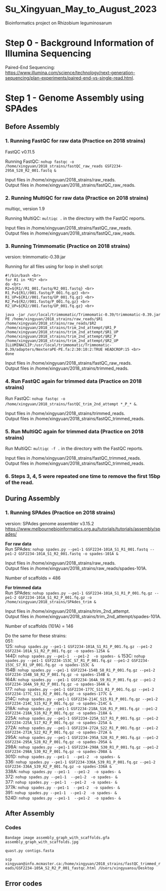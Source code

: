 # Su_Xingyuan_May_to_August_2023
Bioinformatics project on Rhizobium leguminosarum 

# Step 0 - Background Information of Illumina Sequencing
Paired-End Sequencing: https://www.illumina.com/science/technology/next-generation-sequencing/plan-experiments/paired-end-vs-single-read.html.

# Step 1 - Genome Assembly using SPAdes <br>

## Before Assembly
### 1. Running FastQC for raw data (Practice on 2018 strains)
FastQC v0.11.5

Running FastQC: ``nohup fastqc -o /home/xingyuan/2018_strains/fastQC_raw_reads GSF2234-295A_S28_R2_001.fastq &`` 

Input files in /home/xingyuan/2018_strains/raw_reads. <br>
Output files in /home/xingyuan/2018_strains/fastQC_raw_reads.

### 2. Running MultiQC for raw data (Practice on 2018 strains) 
multiqc, version 1.9

Running MultiQC: ``multiqc .`` in the directory with the FastQC reports. 

Input files in /home/xingyuan/2018_strains/fastQC_raw_reads. <br>
Output files in /home/xingyuan/2018_strains/fastQC_raw_reads.

### 3. Running Trimmomatic (Practice on 2018 strains)
version: trimmomatic-0.39.jar

Running for all files using for loop in shell script: <br>
```
#!/bin/bash <br>
for R1 in *R1* <br>
do <br>
R2=${R1//R1_001.fastq/R2_001.fastq} <br>
R1_P=${R1//001.fastq/P_001.fq.gz} <br>
R1_UP=${R1//001.fastq/UP_001.fq.gz} <br>
R2_P=${R2//001.fastq/P_001.fq.gz} <br>
R2_UP=${R2//001.fastq/UP_001.fq.gz} <br>

java -jar /usr/local/trimmomatic/Trimmomatic-0.39/trimmomatic-0.39.jar PE /home/xingyuan/2018_strains/raw_reads/$R1 /home/xingyuan/2018_strains/raw_reads/$R2 /home/xingyuan/2018_strains/trim_2nd_attempt/$R1_P /home/xingyuan/2018_strains/trim_2nd_attempt/$R1_UP /home/xingyuan/2018_strains/trim_2nd_attempt/$R2_P /home/xingyuan/2018_strains/trim_2nd_attempt/$R2_UP ILLUMINACLIP:/usr/local/trimmomatic/Trimmomatic-0.39/adapters/NexteraPE-PE.fa:2:30:10:2:TRUE HEADCROP:15 <br>
done
```

Input files in /home/xingyuan/2018_strains/fastQC_raw_reads. <br>
Output files in /home/xingyuan/2018_strains/trimmed_reads.

### 4. Run FastQC again for trimmed data (Practice on 2018 strains)
Run FastQC: ``nohup fastqc -o /home/xingyuan/2018_strains/fastQC_trim_2nd_attempt *_P_* &``. 

Input files in /home/xingyuan/2018_strains/trimmed_reads. <br>
Output files in /home/xingyuan/2018_strains/fastQC_trimmed_reads.

### 5. Run MultiQC again for trimmed data (Practice on 2018 strains)
Run MultiQC: ``multiqc -f .`` in the directory with the FastQC reports.

Input files in /home/xingyuan/2018_strains/fastQC_trimmed_reads. <br>
Output files in /home/xingyuan/2018_strains/fastQC_trimmed_reads.

### 6. Steps 3, 4, 5 were repeated one time to remove the first 15bp of the read.

## During Assembly 
### 1. Running SPAdes (Practice on 2018 strains)
version: SPAdes genome assembler v3.15.2
https://www.melbournebioinformatics.org.au/tutorials/tutorials/assembly/spades/

**For raw data** <br>
Run SPAdes: ``nohup spades.py --pe1-1 GSF2234-101A_S1_R1_001.fastq --pe1-2 GSF2234-101A_S1_R2_001.fastq -o spades-101A &``

Input files in /home/xingyuan/2018_strains/raw_reads. <br>
Output files in /home/xingyuan/2018_strains/raw_reads/spades-101A. 

Number of scaffolds = 486 

**For trimmed data** <br>
Run SPAdes: ``nohup spades.py --pe1-1 GSF2234-101A_S1_R1_P_001.fq.gz --pe1-2 GSF2234-101A_S1_R2_P_001.fq.gz -o /home/xingyuan/2018_strains/SPAdes_trim &``

Input files in /home/xingyuan/2018_strains/trim_2nd_attempt. <br>
Output files in /home/xingyuan/2018_strains/trim_2nd_attempt/spades-101A. 

Number of scaffolds (101A) = 146

Do the same for these strains: <br>
051: `` `` <br>
125: ``nohup spades.py --pe1-1 GSF2234-101A_S1_R1_P_001.fq.gz --pe1-2 GSF2234-101A_S1_R2_P_001.fq.gz -o spades-125A &`` <br>
144D: ``nohup spades.py --pe1-1  --pe1-2  -o spades- &``
153C: ``nohup spades.py --pe1-1 GSF2234-153C_S7_R1_P_001.fq.gz --pe1-2 GSF2234-153C_S7_R1_UP_001.fq.gz -o spades-153C &`` <br>
154B: ``nohup spades.py --pe1-1 GSF2234-154B_S8_R1_P_001.fq.gz --pe1-2 GSF2234-154B_S8_R2_P_001.fq.gz -o spades-154B &`` <br>
164A: ``nohup spades.py --pe1-1 GSF2234-164A_S9_R1_P_001.fq.gz --pe1-2 GSF2234-164A_S9_R2_P_001.fq.gz -o spades-164A &`` <br>
177: ``nohup spades.py --pe1-1 GSF2234-177C_S11_R1_P_001.fq.gz --pe1-2 GSF2234-177C_S11_R2_P_001.fq.gz -o spades-177C &`` <br>
214C: ``nohup spades.py --pe1-1 GSF2234-214C_S15_R1_P_001.fq.gz --pe1-2 GSF2234-214C_S15_R2_P_001.fq.gz -o spades-214C &`` <br>
218A: ``nohup spades.py --pe1-1 GSF2234-218A_S16_R1_P_001.fq.gz --pe1-2 GSF2234-218A_S16_R2_P_001.fq.gz -o spades-218A &`` <br>
225A: ``nohup spades.py --pe1-1 GSF2234-225A_S17_R1_P_001.fq.gz --pe1-2 GSF2234-225A_S17_R2_P_001.fq.gz -o spades-225A &`` <br>
272A: ``nohup spades.py --pe1-1 GSF2234-272A_S22_R1_P_001.fq.gz --pe1-2 GSF2234-272A_S22_R2_P_001.fq.gz -o spades-272A &`` <br>
295A: ``nohup spades.py --pe1-1 GSF2234-295A_S28_R1_P_001.fq.gz --pe1-2 GSF2234-295A_S28_R2_P_001.fq.gz -o spades-295A &`` <br>
298A: ``nohup spades.py --pe1-1 GSF2234-298A_S30_R1_P_001.fq.gz --pe1-2 GSF2234-298A_S30_R2_P_001.fq.gz -o spades-298A &`` <br>
301D: ``nohup spades.py --pe1-1  --pe1-2  -o spades- &`` <br>
336: ``nohup spades.py --pe1-1 GSF2234-336A_S39_R1_P_001.fq.gz --pe1-2 GSF2234-336A_S39_R2_P_001.fq.gz -o spades-336A &`` <br>
338A: ``nohup spades.py --pe1-1  --pe1-2  -o spades- &`` <br>
372: ``nohup spades.py --pe1-1  --pe1-2  -o spades- &`` <br>
377: ``nohup spades.py --pe1-1  --pe1-2  -o spades- &`` <br>
377A: ``nohup spades.py --pe1-1  --pe1-2  -o spades- &`` <br>
391: ``nohup spades.py --pe1-1  --pe1-2  -o spades- &`` <br>
524D: ``nohup spades.py --pe1-1  --pe1-2  -o spades- &`` <br>

## After Assembly 

### Codes

``Bandage image assembly_graph_with_scaffolds.gfa assembly_graph_with_scaffolds.jpg``

``quast.py contigs.fasta``

``scp xingyuan@info.mcmaster.ca:/home/xingyuan/2018_strains/fastQC_trimmed_reads/GSF2234-105A_S2_R2_P_001_fastqc.html /Users/xingyuansu/Desktop``

## Error codes 

